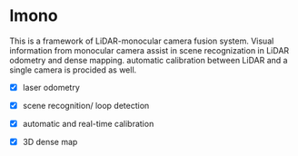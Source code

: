 <h1>lmono</h1>
This is a framework of LiDAR-monocular camera fusion system. Visual information from monocular camera assist in scene recognization in LiDAR odometry and dense mapping.
automatic calibration between LiDAR and a single camera is procided as well.

- [x] laser odometry
- [x] scene recognition/ loop detection
- [x] automatic and real-time calibration
- [x] 3D dense map

